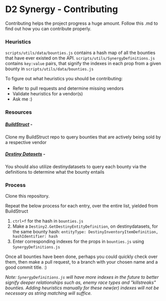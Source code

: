 # D2 Synergy - Contributing

Contributing helps the project progress a huge amount. Follow this .md to find out how you can contribute properly.

### Heuristics

`scripts/utils/data/bounties.js` contains a hash map of all the bounties that have ever existed on the API.
`scripts/utils/SynergyDefinitions.js` contains `key:value` pairs, that signify the indexes in each prop from a given bounty in `scripts/utils/data/bounties.js`

To figure out what heuristics you should be contributing:
- Refer to pull requests and determine missing vendors
- Validate heuristics for a vendor(s)
- Ask me :)

### Resources

##### [BuildStruct](https://github.com/brendanprice2003/QueryVendorBounties) -
Clone my BuildStruct repo to query bounties that are actively being sold by a respective vendor

##### [Destiny Datasets](https://data.destinysets.com/) -
You should also utilize destinydatasets to query each bounty via the definitions to determine what the bounty entails

### Process

Clone this repository.

Repeat the below process for each entry, over the entire list, yielded from BuildStruct
1. `ctrl+f` for the hash in `bounties.js`
2. Make a `Destiny2.GetDestinyEntityDefinition`, on destinydatasets, for the same bounty hash:
      `entityType: DestinyInventoryItemDefinition,
       hashIdentifier: hash`
3. Enter corresponding indexes for the props in `bounties.js` using `SynergyDefinitions.js`

Once all bounties have been done, perhaps you could quickly check over them, then make a pull request, to a branch with your chosen name and a good commit title. :)

*Note: `SynergyDefinitions.js` will have more indexes in the future to better signify deeper relationships such as, enemy race types and "killstreaks" bounties. Adding heuristics manually for these new(er) indexes will not be necessary as string matching will suffice.*
